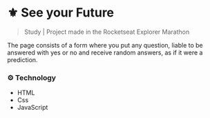 # ⚜️ See your Future
> Study | Project made in the Rocketseat Explorer Marathon

The page consists of a form where you put any question, liable to be answered with yes or no and receive random answers, as if it were a prediction.

### ⚙️ Technology
* HTML
* Css
* JavaScript
